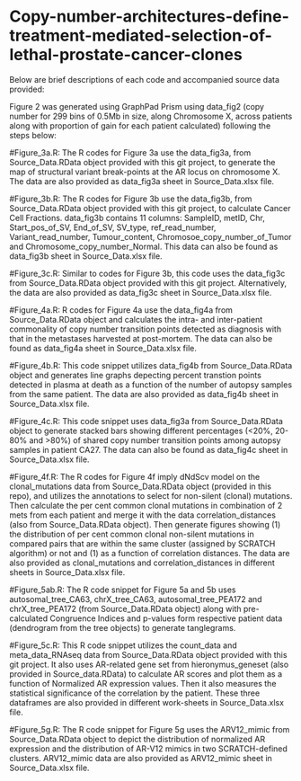 # Copy-number-architectures-define-treatment-mediated-selection-of-lethal-prostate-cancer-clones

Below are brief descriptions of each code and accompanied source data provided:


Figure 2 was generated using GraphPad Prism using data_fig2 (copy number for 299 bins of 0.5Mb in size, along Chromosome X, across patients along with proportion of gain for each patient calculated) following the steps below:

#Figure_3a.R:
The R codes for Figure 3a use the data_fig3a, from Source_Data.RData object provided with this git project, to generate the map of structural variant break-points at the AR locus on chromosome X. The data are also provided as data_fig3a sheet in Source_Data.xlsx file. 

#Figure_3b.R:
The R codes for Figure 3b use the data_fig3b, from Source_Data.RData object provided with this git project, to calculate Cancer Cell Fractions. data_fig3b contains 11 columns: SampleID, metID, Chr, Start_pos_of_SV, End_of_SV, SV_type, ref_read_number, Variant_read_number, Tumour_content, Chromosoe_copy_number_of_Tumor and Chromosome_copy_number_Normal. This data can also be found as data_fig3b sheet in Source_Data.xlsx file.

#Figure_3c.R:
Similar to codes for Figure 3b, this code uses the data_fig3c from Source_Data.RData object provided with this git project.  Alternatively, the data are also provided as data_fig3c sheet in Source_Data.xlsx file.

#Figure_4a.R:
R codes for Figure 4a use the data_fig4a from Source_Data.RData object and calculates the intra- and inter-patient commonality of copy number transition points detected as diagnosis with that in the metastases harvested at post-mortem. The data can also be found as data_fig4a sheet in Source_Data.xlsx file.

#Figure_4b.R:
This code snippet utilizes data_fig4b from Source_Data.RData object and generates line graphs depecting percent transtion points detected in plasma at death as a function of the number of autopsy samples from the same patient. The data are also provided as data_fig4b sheet in Source_Data.xlsx file.

#Figure_4c.R:
This code snippet uses data_fig3a from Source_Data.RData object to generate stacked bars showing different percentages (<20%, 20-80% and >80%) of shared copy number transition points among autopsy samples in patient CA27. The data can also be found as data_fig4c sheet in Source_Data.xlsx file.

#Figure_4f.R:
The R codes for Figure 4f imply dNdScv model on the clonal_mutations data from Source_Data.RData object (provided in this repo), and utilizes the annotations to select for non-silent (clonal) mutations. Then calculate the per cent common clonal mutations in combination of 2 mets from each patient and merge it with the data correlation_distances (also from Source_Data.RData object). Then generate figures showing (1) the distribution of per cent common clonal non-silent mutations in compared pairs that are within the same cluster (assigned by SCRATCH algorithm) or not and (1) as a function of correlation distances. The data are also provided as clonal_mutations and correlation_distances in different sheets in Source_Data.xlsx file.

#Figure_5ab.R:
The R code snippet for Figure 5a and 5b uses autosomal_tree_CA63, chrX_tree_CA63, autosomal_tree_PEA172 and chrX_tree_PEA172 (from Source_Data.RData object) along with pre-calculated Congruence Indices and p-values form respective patient data (dendrogram from the tree objects) to generate tanglegrams.

#Figure_5c.R:
This R code snippet utilizes the count_data and meta_data_RNAseq data from Source_Data.RData object provided with this git project. It also uses AR-related gene set from hieronymus_geneset (also provided in Source_data.RData) to calculate AR scores and plot them as a function of Normalized AR expression values. Then it also measures the statistical significance of the correlation by the patient. These three dataframes are also provided in different work-sheets in Source_Data.xlsx file.

#Figure_5g.R:
The R code snippet for Figure 5g uses the ARV12_mimic from Source_Data.RData object to depict the distribution of normalized AR expression and the distribution of AR-V12 mimics in two SCRATCH-defined clusters. ARV12_mimic data are also provided as  ARV12_mimic sheet in Source_Data.xlsx file.





